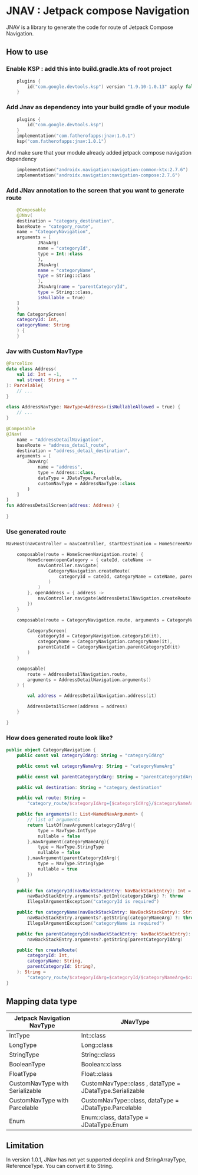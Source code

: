 # JNAV : Jetpack compose Navigation 
JNAV is a library to generate the code for route of Jetpack Compose Navigation.

## How to use
### Enable KSP : add this into build.gradle.kts of root project 
```kotlin
    plugins {
        id("com.google.devtools.ksp") version "1.9.10-1.0.13" apply false
    }
```
###  Add Jnav as dependency into your build gradle of your module
```kotlin
    plugins {
        id("com.google.devtools.ksp")
    }
    implementation("com.fatherofapps:jnav:1.0.1")
    ksp("com.fatherofapps:jnav:1.0.1")
```

And make sure that your module already added jetpack compose navigation dependency
```kotlin
    implementation("androidx.navigation:navigation-common-ktx:2.7.6")
    implementation("androidx.navigation:navigation-compose:2.7.6")
```

### Add JNav annotation to the screen that you want to generate route
```kotlin
    @Composable
    @JNav(
    destination = "category_destination",
    baseRoute = "category_route",
    name = "CategoryNavigation",
    arguments = [
            JNavArg(
            name = "categoryId",
            type = Int::class
            ),
            JNavArg(
            name = "categoryName",
            type = String::class
            ),
            JNavArg(name = "parentCategoryId",
            type = String::class,
            isNullable = true)
    ]
    )
    fun CategoryScreen(
    categoryId: Int,
    categoryName: String
    ) {
    }
```

### Jav with Custom NavType
```kotlin
@Parcelize
data class Address(
    val id: Int = -1,
    val street: String = ""
): Parcelable{
    // ...
}

class AddressNavType: NavType<Address>(isNullableAllowed = true) {
    // ...
}

@Composable
@JNav(
    name = "AddressDetailNavigation",
    baseRoute = "address_detail_route",
    destination = "address_detail_destination",
    arguments = [
        JNavArg(
            name = "address",
            type = Address::class,
            dataType = JDataType.Parcelable,
            customNavType = AddressNavType::class
        )
    ]
)
fun AddressDetailScreen(address: Address) {
    
}
```

### Use generated route
```kotlin
NavHost(navController = navController, startDestination = HomeScreenNavigation.route) {

    composable(route = HomeScreenNavigation.route) {
        HomeScreen(openCategory = { cateId, cateName ->
            navController.navigate(
                CategoryNavigation.createRoute(
                    categoryId = cateId, categoryName = cateName, parentCategoryId = null
                )
            )
        }, openAddress = { address ->
            navController.navigate(AddressDetailNavigation.createRoute(address))
        })
    }

    composable(route = CategoryNavigation.route, arguments = CategoryNavigation.arguments()) {

        CategoryScreen(
            categoryId = CategoryNavigation.categoryId(it),
            categoryName = CategoryNavigation.categoryName(it),
            parentCateId = CategoryNavigation.parentCategoryId(it)
        )
    }

    composable(
        route = AddressDetailNavigation.route,
        arguments = AddressDetailNavigation.arguments()
    ) {

        val address = AddressDetailNavigation.address(it)

        AddressDetailScreen(address = address)
    }

}
```

### How does generated route look like?
```kotlin
public object CategoryNavigation {
    public const val categoryIdArg: String = "categoryIdArg"

    public const val categoryNameArg: String = "categoryNameArg"

    public const val parentCategoryIdArg: String = "parentCategoryIdArg"

    public val destination: String = "category_destination"

    public val route: String =
        "category_route/$categoryIdArg={$categoryIdArg}/$categoryNameArg={$categoryNameArg}?$parentCategoryIdArg={$parentCategoryIdArg}"

    public fun arguments(): List<NamedNavArgument> {
        // list of arguments
        return listOf(navArgument(categoryIdArg){
            type = NavType.IntType
            nullable = false
        },navArgument(categoryNameArg){
            type = NavType.StringType
            nullable = false
        },navArgument(parentCategoryIdArg){
            type = NavType.StringType
            nullable = true
        })
    }

    public fun categoryId(navBackStackEntry: NavBackStackEntry): Int =
        navBackStackEntry.arguments?.getInt(categoryIdArg) ?: throw
        IllegalArgumentException("categoryId is required")

    public fun categoryName(navBackStackEntry: NavBackStackEntry): String =
        navBackStackEntry.arguments?.getString(categoryNameArg) ?: throw
        IllegalArgumentException("categoryName is required")

    public fun parentCategoryId(navBackStackEntry: NavBackStackEntry): String? =
        navBackStackEntry.arguments?.getString(parentCategoryIdArg)

    public fun createRoute(
        categoryId: Int,
        categoryName: String,
        parentCategoryId: String?,
    ): String =
        "category_route/$categoryIdArg=$categoryId/$categoryNameArg=$categoryName?$parentCategoryIdArg=$parentCategoryId"
}
```

## Mapping data type
| Jetpack Navigation NavType | JNavType                                                 | 
|----------------------------|----------------------------------------------------------| 
| IntType                    | Int::class                                               |
| LongType                   | Long::class                                              |
| StringType                 | String::class                                            |
| BooleanType                | Boolean::class                                           |
| FloatType                  | Float::class                                             |
| CustomNavType with Serializable   | CustomNavType::class , dataType = JDataType.Serializable |
| CustomNavType with Parcelable | CustomNavType::class, dataType = JDataType.Parcelable |
| Enum | Enum::class, dataType = JDataType.Enum |

## Limitation
In version 1.0.1, JNav has not yet supported deeplink and StringArrayType, ReferenceType. You can convert it to String.